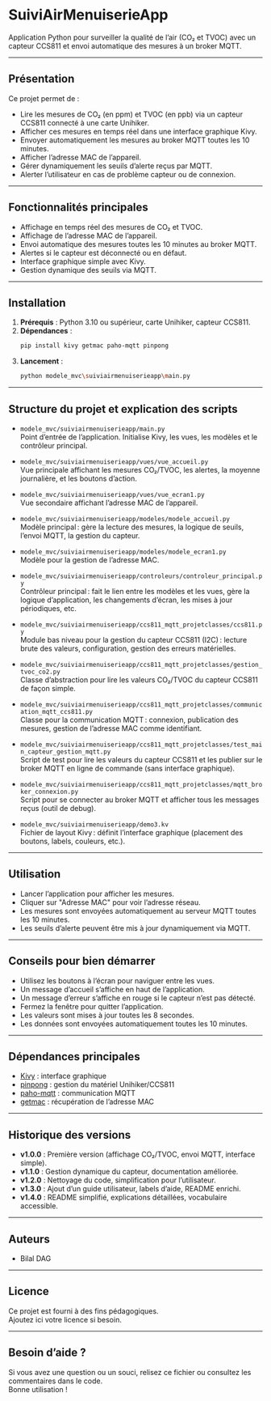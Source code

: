 # SuiviAirMenuiserieApp

Application Python pour surveiller la qualité de l’air (CO₂ et TVOC) avec un capteur CCS811 et envoi automatique des mesures à un broker MQTT.

---

## Présentation

Ce projet permet de :
- Lire les mesures de CO₂ (en ppm) et TVOC (en ppb) via un capteur CCS811 connecté à une carte Unihiker.
- Afficher ces mesures en temps réel dans une interface graphique Kivy.
- Envoyer automatiquement les mesures au broker MQTT toutes les 10 minutes.
- Afficher l’adresse MAC de l’appareil.
- Gérer dynamiquement les seuils d’alerte reçus par MQTT.
- Alerter l’utilisateur en cas de problème capteur ou de connexion.

---

## Fonctionnalités principales

- Affichage en temps réel des mesures de CO₂ et TVOC.
- Affichage de l’adresse MAC de l’appareil.
- Envoi automatique des mesures toutes les 10 minutes au broker MQTT.
- Alertes si le capteur est déconnecté ou en défaut.
- Interface graphique simple avec Kivy.
- Gestion dynamique des seuils via MQTT.

---

## Installation

1. **Prérequis** : Python 3.10 ou supérieur, carte Unihiker, capteur CCS811.
2. **Dépendances** :
   ```bash
   pip install kivy getmac paho-mqtt pinpong
   ```
3. **Lancement** :
   ```bash
   python modele_mvc\suiviairmenuiserieapp\main.py
   ```

---

## Structure du projet et explication des scripts

- `modele_mvc/suiviairmenuiserieapp/main.py`  
  Point d’entrée de l’application. Initialise Kivy, les vues, les modèles et le contrôleur principal.

- `modele_mvc/suiviairmenuiserieapp/vues/vue_accueil.py`  
  Vue principale affichant les mesures CO₂/TVOC, les alertes, la moyenne journalière, et les boutons d’action.

- `modele_mvc/suiviairmenuiserieapp/vues/vue_ecran1.py`  
  Vue secondaire affichant l’adresse MAC de l’appareil.

- `modele_mvc/suiviairmenuiserieapp/modeles/modele_accueil.py`  
  Modèle principal : gère la lecture des mesures, la logique de seuils, l’envoi MQTT, la gestion du capteur.

- `modele_mvc/suiviairmenuiserieapp/modeles/modele_ecran1.py`  
  Modèle pour la gestion de l’adresse MAC.

- `modele_mvc/suiviairmenuiserieapp/controleurs/controleur_principal.py`  
  Contrôleur principal : fait le lien entre les modèles et les vues, gère la logique d’application, les changements d’écran, les mises à jour périodiques, etc.

- `modele_mvc/suiviairmenuiserieapp/ccs811_mqtt_projetclasses/ccs811.py`  
  Module bas niveau pour la gestion du capteur CCS811 (I2C) : lecture brute des valeurs, configuration, gestion des erreurs matérielles.

- `modele_mvc/suiviairmenuiserieapp/ccs811_mqtt_projetclasses/gestion_tvoc_co2.py`  
  Classe d’abstraction pour lire les valeurs CO₂/TVOC du capteur CCS811 de façon simple.

- `modele_mvc/suiviairmenuiserieapp/ccs811_mqtt_projetclasses/communication_mqtt_ccs811.py`  
  Classe pour la communication MQTT : connexion, publication des mesures, gestion de l’adresse MAC comme identifiant.

- `modele_mvc/suiviairmenuiserieapp/ccs811_mqtt_projetclasses/test_main_capteur_gestion_mqtt.py`  
  Script de test pour lire les valeurs du capteur CCS811 et les publier sur le broker MQTT en ligne de commande (sans interface graphique).

- `modele_mvc/suiviairmenuiserieapp/ccs811_mqtt_projetclasses/mqtt_broker_connexion.py`  
  Script pour se connecter au broker MQTT et afficher tous les messages reçus (outil de debug).

- `modele_mvc/suiviairmenuiserieapp/demo3.kv`  
  Fichier de layout Kivy : définit l’interface graphique (placement des boutons, labels, couleurs, etc.).

---

## Utilisation

- Lancer l’application pour afficher les mesures.
- Cliquer sur "Adresse MAC" pour voir l’adresse réseau.
- Les mesures sont envoyées automatiquement au serveur MQTT toutes les 10 minutes.
- Les seuils d’alerte peuvent être mis à jour dynamiquement via MQTT.

---

## Conseils pour bien démarrer

- Utilisez les boutons à l’écran pour naviguer entre les vues.
- Un message d’accueil s’affiche en haut de l’application.
- Un message d’erreur s’affiche en rouge si le capteur n’est pas détecté.
- Fermez la fenêtre pour quitter l’application.
- Les valeurs sont mises à jour toutes les 8 secondes.
- Les données sont envoyées automatiquement toutes les 10 minutes.

---

## Dépendances principales

- [Kivy](https://kivy.org/) : interface graphique
- [pinpong](https://github.com/DFRobot/pinpong) : gestion du matériel Unihiker/CCS811
- [paho-mqtt](https://pypi.org/project/paho-mqtt/) : communication MQTT
- [getmac](https://pypi.org/project/getmac/) : récupération de l’adresse MAC

---

## Historique des versions

- **v1.0.0** : Première version (affichage CO₂/TVOC, envoi MQTT, interface simple).
- **v1.1.0** : Gestion dynamique du capteur, documentation améliorée.
- **v1.2.0** : Nettoyage du code, simplification pour l’utilisateur.
- **v1.3.0** : Ajout d’un guide utilisateur, labels d’aide, README enrichi.
- **v1.4.0** : README simplifié, explications détaillées, vocabulaire accessible.

---

## Auteurs

- Bilal DAG

---

## Licence

Ce projet est fourni à des fins pédagogiques.  
Ajoutez ici votre licence si besoin.

---

## Besoin d’aide ?

Si vous avez une question ou un souci, relisez ce fichier ou consultez les commentaires dans le code.  
Bonne utilisation !
